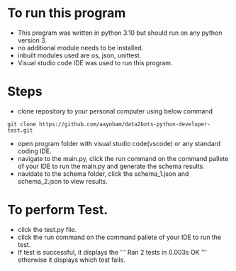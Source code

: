 # To run this program
- This program was written in python 3.10 but should run on any python version 3.
- no additional module needs to be installed.
- inbuilt modules used are os, json, unittest.
- Visual studio code IDE was used to run this program.

# Steps
- clone repository to your personal computer using below command
```
git clone https://github.com/aayobam/data2bots-python-developer-test.git
```
- open program folder with visual studio code(vscode) or any standard coding IDE.
- navigate to the main.py, click the run command on the command pallete of your IDE to run the main.py and generate the schema results.
- navidate to the schema folder, click the schema_1.json and schema_2.json to view results.

# To perform Test.
- click the test.py file.
- click the run command on the command pallete of your IDE to run the test.
- If test is successful, it displays the 
    '''
        Ran 2 tests in 0.003s
        OK
    '''
    otherwise it displays which test fails.